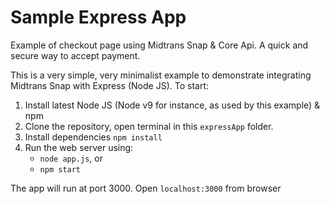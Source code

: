 # Sample Express App

Example of checkout page using Midtrans Snap & Core Api. A quick and secure way to accept payment.

This is a very simple, very minimalist example to demonstrate integrating
Midtrans Snap with Express (Node JS). To start:

1. Install latest Node JS (Node v9 for instance, as used by this example) & npm
2. Clone the repository, open terminal in this `expressApp` folder.
3. Install dependencies `npm install`
4. Run the web server using:
	- `node app.js`, or
	- `npm start`

The app will run at port 3000.
Open `localhost:3000` from browser